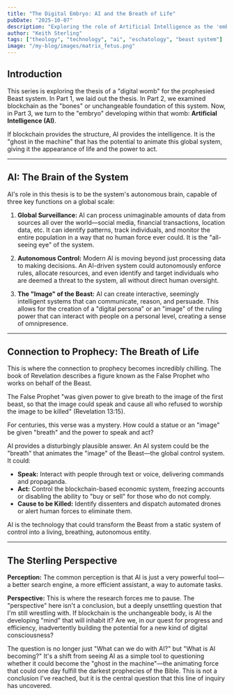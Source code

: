```yaml
---
title: "The Digital Embryo: AI and the Breath of Life"
pubDate: "2025-10-07"
description: "Exploring the role of Artificial Intelligence as the 'embryo' in the 'digital womb' thesis, potentially giving 'life' to a global control system."
author: "Keith Sterling"
tags: ["theology", "technology", "ai", "eschatology", "beast system"]
image: "/my-blog/images/matrix_fetus.png"
---
```


## Introduction

This series is exploring the thesis of a "digital womb" for the prophesied Beast system. In Part 1, we laid out the thesis. In Part 2, we examined blockchain as the "bones" or unchangeable foundation of this system. Now, in Part 3, we turn to the "embryo" developing within that womb: **Artificial Intelligence (AI)**.

If blockchain provides the structure, AI provides the intelligence. It is the "ghost in the machine" that has the potential to animate this global system, giving it the appearance of life and the power to act.

---

## AI: The Brain of the System

AI's role in this thesis is to be the system's autonomous brain, capable of three key functions on a global scale:

1.  **Global Surveillance:** AI can process unimaginable amounts of data from sources all over the world—social media, financial transactions, location data, etc. It can identify patterns, track individuals, and monitor the entire population in a way that no human force ever could. It is the "all-seeing eye" of the system.

2.  **Autonomous Control:** Modern AI is moving beyond just processing data to making decisions. An AI-driven system could autonomously enforce rules, allocate resources, and even identify and target individuals who are deemed a threat to the system, all without direct human oversight.

3.  **The "Image" of the Beast:** AI can create interactive, seemingly intelligent systems that can communicate, reason, and persuade. This allows for the creation of a "digital persona" or an "image" of the ruling power that can interact with people on a personal level, creating a sense of omnipresence.

---

## Connection to Prophecy: The Breath of Life

This is where the connection to prophecy becomes incredibly chilling. The book of Revelation describes a figure known as the False Prophet who works on behalf of the Beast.

The False Prophet "was given power to give breath to the image of the first beast, so that the image could speak and cause all who refused to worship the image to be killed" (Revelation 13:15).

For centuries, this verse was a mystery. How could a statue or an "image" be given "breath" and the power to speak and act?

AI provides a disturbingly plausible answer. An AI system could be the "breath" that animates the "image" of the Beast—the global control system. It could:

*   **Speak:** Interact with people through text or voice, delivering commands and propaganda.
*   **Act:** Control the blockchain-based economic system, freezing accounts or disabling the ability to "buy or sell" for those who do not comply.
*   **Cause to be Killed:** Identify dissenters and dispatch automated drones or alert human forces to eliminate them.

AI is the technology that could transform the Beast from a static system of control into a living, breathing, autonomous entity.

---

## The Sterling Perspective

**Perception:** The common perception is that AI is just a very powerful tool—a better search engine, a more efficient assistant, a way to automate tasks.

**Perspective:** This is where the research forces me to pause. The "perspective" here isn't a conclusion, but a deeply unsettling question that I'm still wrestling with. If blockchain is the unchangeable body, is AI the developing "mind" that will inhabit it? Are we, in our quest for progress and efficiency, inadvertently building the potential for a new kind of digital consciousness?

The question is no longer just "What can we do with AI?" but "What is AI becoming?" It's a shift from seeing AI as a simple tool to questioning whether it could become the "ghost in the machine"—the animating force that could one day fulfill the darkest prophecies of the Bible. This is not a conclusion I've reached, but it is the central question that this line of inquiry has uncovered.
